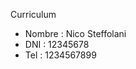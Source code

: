<p>Curriculum</p>

<ul>
  <li>Nombre : Nico Steffolani</li>
  <li>DNI : 12345678</li>
  <li>Tel : 1234567899</li>
</ul>
